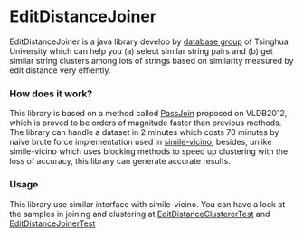 # EditDistanceJoiner

EditDistanceJoiner is a java library develop by [database group](http://dbgroup.cs.tsinghua.edu.cn/) of Tsinghua University which can help you (a) select similar string pairs and (b) get similar string clusters among lots of strings based on similarity measured by edit distance very effiently.

### How does it work?
This library is based on a method called [PassJoin](http://dbgroup.cs.tsinghua.edu.cn/dd/projects/passjoin/index.html) proposed on VLDB2012, which is proved to be orders of magnitude faster than previous methods. The library can handle a dataset in 2 minutes which costs 70 minutes by naive brute force implementation used in [simile-vicino](https://code.google.com/p/simile-vicino/), besides, unlike simile-vicino which uses blocking methods to speed up clustering with the loss of accuracy, this library can generate accurate results.

### Usage
This library use similar interface with simile-vicino. You can have a look at the samples in joining and clustering at [EditDistanceClustererTest](sample/edu/tsinghua/dbgroup/sample/EditDistanceClustererTest.java) and [EditDistanceJoinerTest](sample/edu/tsinghua/dbgroup/sample/EditDistanceJoinerTest.java)
